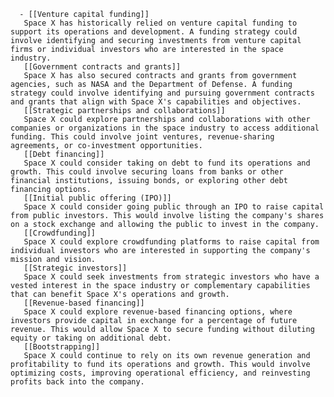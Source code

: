       - [[Venture capital funding]]
       Space X has historically relied on venture capital funding to support its operations and development. A funding strategy could involve identifying and securing investments from venture capital firms or individual investors who are interested in the space industry.
       [[Government contracts and grants]]
       Space X has also secured contracts and grants from government agencies, such as NASA and the Department of Defense. A funding strategy could involve identifying and pursuing government contracts and grants that align with Space X's capabilities and objectives.
       [[Strategic partnerships and collaborations]]
       Space X could explore partnerships and collaborations with other companies or organizations in the space industry to access additional funding. This could involve joint ventures, revenue-sharing agreements, or co-investment opportunities.
       [[Debt financing]]
       Space X could consider taking on debt to fund its operations and growth. This could involve securing loans from banks or other financial institutions, issuing bonds, or exploring other debt financing options.
       [[Initial public offering (IPO)]]
       Space X could consider going public through an IPO to raise capital from public investors. This would involve listing the company's shares on a stock exchange and allowing the public to invest in the company.
       [[Crowdfunding]]
       Space X could explore crowdfunding platforms to raise capital from individual investors who are interested in supporting the company's mission and vision.
       [[Strategic investors]]
       Space X could seek investments from strategic investors who have a vested interest in the space industry or complementary capabilities that can benefit Space X's operations and growth.
       [[Revenue-based financing]]
       Space X could explore revenue-based financing options, where investors provide capital in exchange for a percentage of future revenue. This would allow Space X to secure funding without diluting equity or taking on additional debt.
       [[Bootstrapping]]
       Space X could continue to rely on its own revenue generation and profitability to fund its operations and growth. This would involve optimizing costs, improving operational efficiency, and reinvesting profits back into the company.


